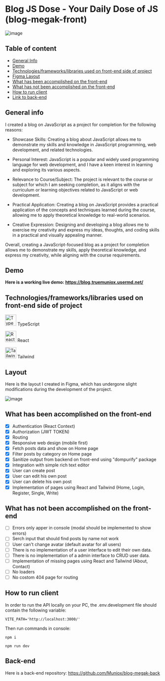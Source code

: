 # Blog JS Dose - Your Daily Dose of JS (blog-megak-front)

![image](https://user-images.githubusercontent.com/81775473/230874424-73b87184-489a-4666-81c6-84507945bf46.png)


## Table of content

- [General Info](https://github.com/Muniox/blog-megak-front/blob/develop/README.md#general-info)
- [Demo](https://github.com/Muniox/blog-megak-front/blob/develop/README.md#demo)
- [Technologies/frameworks/libraries used on front-end side of project](https://github.com/Muniox/blog-megak-front/blob/develop/README.md#technologiesframeworkslibraries-used-on-front-end-side-of-project)
- [Figma Layout](https://github.com/Muniox/blog-megak-front/blob/develop/README.md#layout)
- [What has been accomplished on the front-end](https://github.com/Muniox/blog-megak-front/blob/develop/README.md#what-has-been-accomplished-on-the-front-end)
- [What has not been accomplished on the front-end](https://github.com/Muniox/blog-megak-front/blob/develop/README.md#what-has-not-been-accomplished-on-the-front-end)
- [How to run client](https://github.com/Muniox/blog-megak-front/blob/develop/README.md#how-to-run-client)
- [Link to back-end](https://github.com/Muniox/blog-megak-back)

## General info

I created a blog on JavaScript as a project for completion for the following reasons:

- Showcase Skills: Creating a blog about JavaScript allows me to demonstrate my skills and knowledge in JavaScript programming, web development, and related technologies.

- Personal Interest: JavaScript is a popular and widely used programming language for web development, and I have a keen interest in learning and exploring its various aspects.

- Relevance to Course/Subject: The project is relevant to the course or subject for which I am seeking completion, as it aligns with the curriculum or learning objectives related to JavaScript or web development.

- Practical Application: Creating a blog on JavaScript provides a practical application of the concepts and techniques learned during the course, allowing me to apply theoretical knowledge to real-world scenarios.

- Creative Expression: Designing and developing a blog allows me to exercise my creativity and express my ideas, thoughts, and coding skills in a practical and visually appealing manner.

Overall, creating a JavaScript-focused blog as a project for completion allows me to demonstrate my skills, apply theoretical knowledge, and express my creativity, while aligning with the course requirements.

## Demo


**Here is a working live demo: https://blog.truemuniox.usermd.net/**


## Technologies/frameworks/libraries used on front-end side of project

<a href="https://www.typescriptlang.org/" target="_blank" rel="noreferrer"><img src="https://raw.githubusercontent.com/danielcranney/readme-generator/main/public/icons/skills/typescript-colored.svg" width="36" height="36" alt="TypeScript" /></a> TypeScript

<a href="https://reactjs.org/" target="_blank" rel="noreferrer"><img src="https://raw.githubusercontent.com/danielcranney/readme-generator/main/public/icons/skills/react-colored.svg" width="36" height="36" alt="React" /></a> React 

<a href="https://tailwindcss.com/" target="_blank" rel="noreferrer"><img src="https://raw.githubusercontent.com/danielcranney/readme-generator/main/public/icons/skills/tailwindcss.svg" width="36" height="36" alt="Tailwind" /></a> Tailwind

## Layout

Here is the layout I created in Figma, which has undergone slight modifications during the development of the project.

![image](https://user-images.githubusercontent.com/81775473/230794296-b6e12c09-0525-4d79-a4ba-3a73669d3156.png)

## What has been accomplished on the front-end

- [x] Authentication (React Context)
- [x] Authorization (JWT TOKEN)
- [x] Routing
- [x] Responsive web design (mobile first)
- [x] Fetch posts data and show on Home page
- [x] Filter posts by category on Home page
- [x] Sanitize output from backend on front-end using "dompurify" package
- [x] Integration with simple rich text editor
- [x] User can create post
- [x] User can edit his own post
- [x] User can delete his own post
- [x] Implementation of pages using React and Tailwind (Home, Login, Register, Single, Write)

## What has not been accomplished on the front-end

- [ ] Errors only apper in console (modal should be implemented to show errors)
- [ ] Serch input that should find posts by name not work
- [ ] User can't change avatar (default avatar for all users)
- [ ] There is no implementation of a user interface to edit their own data.
- [ ] There is no implementation of a admin interface to CRUD user data.
- [ ] Implementation of missing pages using React and Tailwind (About, Contact)
- [ ] No loaders
- [ ] No costom 404 page for routing

## How to run client

In order to run the API locally on your PC, the .env.development file should contain the following variable:

```
VITE_PATH='http://localhost:3000/'
```

Then run commands in console:

```
npm i
```

```
npm run dev
```

## Back-end

Here is a back-end repository: https://github.com/Muniox/blog-megak-back








